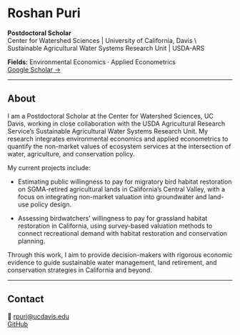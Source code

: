 # Roshan Puri
**Postdoctoral Scholar**  
Center for Watershed Sciences | University of California, Davis \\
Sustainable Agricultural Water Systems Research Unit | USDA-ARS

**Fields:** Environmental Economics · Applied Econometrics  
[Google Scholar →](https://scholar.google.com/citations?user=Vcx8ZqsAAAAJ&hl=en)

---
## About

I am a Postdoctoral Scholar at the Center for Watershed Sciences, UC Davis, working in close collaboration with the USDA Agricultural Research Service’s Sustainable Agricultural Water Systems Research Unit. My research integrates environmental economics and applied econometrics to quantify the non-market values of ecosystem services at the intersection of water, agriculture, and conservation policy.

My current projects include:

- Estimating public willingness to pay for migratory bird habitat restoration on SGMA-retired agricultural lands in California’s Central Valley, with a focus on integrating non-market valuation into groundwater and land-use policy design.

- Assessing birdwatchers’ willingness to pay for grassland habitat restoration in California, using survey-based valuation methods to connect recreational demand with habitat restoration and conservation planning.

Through this work, I aim to provide decision-makers with rigorous economic evidence to guide sustainable water management, land retirement, and conservation strategies in California and beyond.

---

## Contact
📧 [rpuri@ucdavis.edu](mailto:rpuri@ucdavis.edu)  
[GitHub](https://github.com/puriroshan)

